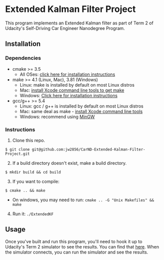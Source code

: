 # Extended Kalman Filter Project

This program implements an Extended Kalman filter as part of Term 2 of Udacity's Self-Driving Car Engineer Nanodegree Program.

## Installation

### Dependencies

* cmake >= 3.5
  * All OSes: [click here for installation instructions](https://cmake.org/install/)
* make >= 4.1 (Linux, Mac), 3.81 (Windows)
  * Linux: make is installed by default on most Linux distros
  * Mac: [install Xcode command line tools to get make](https://developer.apple.com/xcode/features/)
  * Windows: [Click here for installation instructions](http://gnuwin32.sourceforge.net/packages/make.htm)
* gcc/g++ >= 5.4
  * Linux: gcc / g++ is installed by default on most Linux distros
  * Mac: same deal as make - [install Xcode command line tools](https://developer.apple.com/xcode/features/)
  * Windows: recommend using [MinGW](http://www.mingw.org/)

### Instructions

1. Clone this repo.

```
$ git clone git@github.com:jw2856/CarND-Extended-Kalman-Filter-Project.git
```

2. If a build directory doesn't exist, make a build directory.

```
$ mkdir build && cd build
```

3. If you want to compile:

```
$ cmake .. && make
```
   * On windows, you may need to run: `cmake .. -G "Unix Makefiles" && make`

4. Run it: `./ExtendedKF `

## Usage

Once you've built and run this program, you'll need to hook it up to Udacity's Term 2 simulator to see the results. You can find that [here](https://github.com/udacity/self-driving-car-sim/releases). When the simulator connects, you can run the simulator and see the results.